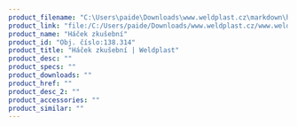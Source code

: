 ```yaml
---
product_filename: "C:\Users\paide\Downloads\www.weldplast.cz\markdown\hacek-zkusebni.md"
product_link: "file:/C:/Users/paide/Downloads/www.weldplast.cz/www.weldplast.cz/hacek-zkusebni"
product_name: "Háček zkušební"
product_id: "Obj. číslo:138.314"
product_title: "Háček zkušební | Weldplast"
product_desc: ""
product_specs: ""
product_downloads: ""
product_href: ""
product_desc_2: ""
product_accessories: ""
product_similar: ""
---
```

